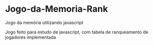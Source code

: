 # Jogo-da-Memoria-Rank
Jogo da memória utilizando javascript

Jogo feito para estudo de javascript, com tabela de ranqueamento de jogadores implementada 
